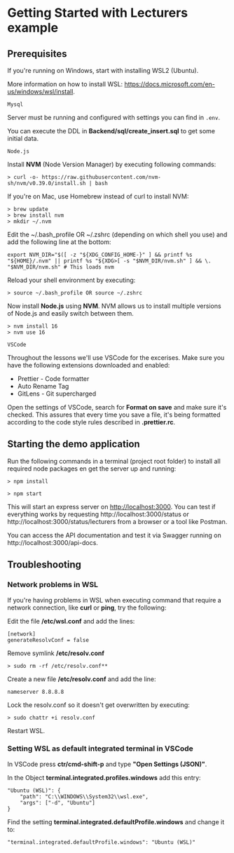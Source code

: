 # Getting Started with Lecturers example

## **Prerequisites**

If you're running on Windows, start with installing WSL2 (Ubuntu).

More information on how to install WSL: https://docs.microsoft.com/en-us/windows/wsl/install.

`Mysql`

Server must be running and configured with settings you can find in `.env`.

You can execute the DDL in **Backend/sql/create_insert.sql** to get some initial data.

`Node.js`

Install **NVM** (Node Version Manager) by executing following commands:

```
> curl -o- https://raw.githubusercontent.com/nvm-sh/nvm/v0.39.0/install.sh | bash
```

If you're on Mac, use Homebrew instead of curl to install NVM:

```
> brew update
> brew install nvm
> mkdir ~/.nvm
```

Edit the ~/.bash_profile OR ~/.zshrc (depending on which shell you use) and add the following line at the bottom:

```
export NVM_DIR="$([ -z "${XDG_CONFIG_HOME-}" ] && printf %s "${HOME}/.nvm" || printf %s "${XDG>[ -s "$NVM_DIR/nvm.sh" ] && \. "$NVM_DIR/nvm.sh" # This loads nvm
```

Reload your shell environment by executing:

```
> source ~/.bash_profile OR source ~/.zshrc
```

Now install **Node.js** using **NVM**.
NVM allows us to install multiple versions of Node.js and easily switch between them.

```
> nvm install 16
> nvm use 16
```

`VSCode`

Throughout the lessons we'll use VSCode for the excerises. Make sure you have the following extensions downloaded and enabled:

-   Prettier - Code formatter
-   Auto Rename Tag
-   GitLens - Git supercharged

Open the settings of VSCode, search for **Format on save** and make sure it's checked. This assures that every time you save a file, it's being formatted according to the code style rules described in **.prettier.rc**.

## **Starting the demo application**

Run the following commands in a terminal (project root folder) to install all required node packages en get the server up and running:

```
> npm install

> npm start
```

This will start an express server on [http://localhost:3000](http://localhost:3000).
You can test if everything works by requesting http://localhost:3000/status or http://localhost:3000/status/lecturers from a browser or a tool like Postman.

You can access the API documentation and test it via Swagger running on http://localhost:3000/api-docs.

## **Troubleshooting**

### **Network problems in WSL**

If you're having problems in WSL when executing command that require a network connection, like **curl** or **ping**, try the following:

Edit the file **/etc/wsl.conf** and add the lines:

```
[network]
generateResolvConf = false
```

Remove symlink **/etc/resolv.conf**

```
> sudo rm -rf /etc/resolv.conf**
```

Create a new file **/etc/resolv.conf** and add the line:

```
nameserver 8.8.8.8
```

Lock the resolv.conf so it doesn't get overwritten by executing:

```
> sudo chattr +i resolv.conf
```

Restart WSL.

### **Setting WSL as default integrated terminal in VSCode**

In VSCode press **ctr/cmd-shift-p** and type **"Open Settings (JSON)"**.

In the Object **terminal.integrated.profiles.windows** add this entry:

```
"Ubuntu (WSL)": {
    "path": "C:\\WINDOWS\\System32\\wsl.exe",
    "args": ["-d", "Ubuntu"]
}
```

Find the setting **terminal.integrated.defaultProfile.windows** and change it to:

```
"terminal.integrated.defaultProfile.windows": "Ubuntu (WSL)"
```
